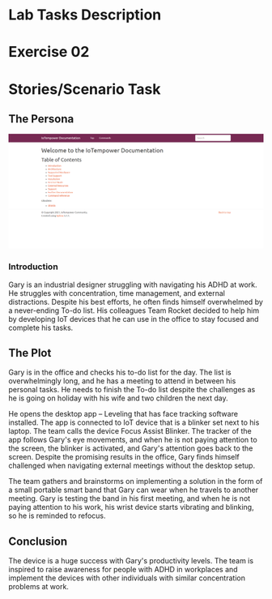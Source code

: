 # Lab Tasks Description

# Exercise 02
# Stories/Scenario Task

## The Persona

![Local Documentation Table of Contents](https://github.com/JesperHartsuiker/IoT-module/blob/main/Team%20Workspace/Pol_Toni/pictures/activity05/local_documentation_table_of_contents.png?raw=true)

### Introduction

Gary is an industrial designer struggling with navigating his ADHD at work. He struggles with concentration, time management, and external distractions. Despite his best efforts, he often finds himself overwhelmed by a never-ending To-do list. His colleagues Team Rocket decided to help him by developing IoT devices that he can use in the office to stay focused and complete his tasks.

## The Plot

Gary is in the office and checks his to-do list for the day. The list is overwhelmingly long, and he has a meeting to attend in between his personal tasks. He needs to finish the To-do list despite the challenges as he is going on holiday with his wife and two children the next day.

He opens the desktop app – Leveling that has face tracking software installed. The app is connected to IoT device that is a blinker set next to his laptop. The team calls the device Focus Assist Blinker. The tracker of the app follows Gary's eye movements, and when he is not paying attention to the screen, the blinker is activated, and Gary's attention goes back to the screen. Despite the promising results in the office, Gary finds himself challenged when navigating external meetings without the desktop setup.

The team gathers and brainstorms on implementing a solution in the form of a small portable smart band that Gary can wear when he travels to another meeting. Gary is testing the band in his first meeting, and when he is not paying attention to his work, his wrist device starts vibrating and blinking, so he is reminded to refocus.

## Conclusion

The device is a huge success with Gary's productivity levels. The team is inspired to raise awareness for people with ADHD in workplaces and implement the devices with other individuals with similar concentration problems at work.
